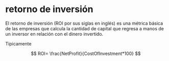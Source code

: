# retorno de inversión

El retorno de inversión (ROI por sus siglas en inglés) es una métrica básica de las empresas que calcula la cantidad de capital que regresa a manos de un inversor en relación con el dinero invertido.

Típicamente

$$
ROI= \frac{NetProfit}{CostOfInvestment*100}
$$
